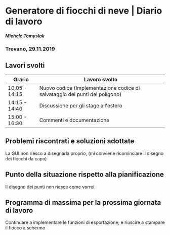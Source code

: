 

# Generatore di fiocchi di neve | Diario di lavoro
##### Michele Tomyslak
### Trevano, 29.11.2019

## Lavori svolti


|Orario        |Lavoro svolto                 |
|--------------|------------------------------|
|10:05 - 14:15 |Nuovo codice (Implementazione codice di salvataggio dei punti del  poligono)  |
|14:15 - 14:40 |Discussione per gli stage all'estero|
|15:00 - 16:30 |Commenti e documentazione |

                           

##  Problemi riscontrati e soluzioni adottate
La GUI non riesco a disegnarla proprio, (mi conviene ricominciare il disegno dei fiocchi da capo)

##  Punto della situazione rispetto alla pianificazione
Il disegno dei punti non riesce come vorrei.

## Programma di massima per la prossima giornata di lavoro
Continuare a implementare le funzioni di esportazione, e riuscire a stampare il fiocco a schermo